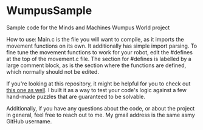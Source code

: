 # WumpusSample
Sample code for the Minds and Machines Wumpus World project

How to use:
Main.c is the file you will want to compile, as it imports
  the movement functions on its own. It additionally has
  simple import parsing. To fine tune the movement functions
  to work for your robot, edit the #defines at the top of
  the movement.c file. The section for #defines is labelled
  by a large comment block, as is the section where the
  functions are defined, which normally should not be edited.

If you're looking at this repository, it might be helpful for
  you to check out [this one as well](https://github.com/tfdahlin/WumpusTester).
  I built it as a way to test your code's logic against a few
  hand-made puzzles that are guaranteed to be solvable. 

Additionally, if you have any questions about the code, or
  about the project in general, feel free to reach out to me. 
  My gmail address is the same asmy GitHub username.

